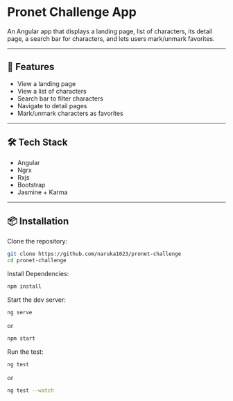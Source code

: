 # Pronet Challenge App

An Angular app that displays a landing page, list of characters, its detail page, a search bar for characters, and lets users mark/unmark favorites.

---

## 🚀 Features

- View a landing page
- View a list of characters
- Search bar to filter characters
- Navigate to detail pages
- Mark/unmark characters as favorites

---

## 🛠️ Tech Stack

- Angular
- Ngrx
- Rxjs
- Bootstrap
- Jasmine + Karma

---

## 📦 Installation

Clone the repository:

```bash
git clone https://github.com/naruka1023/pronet-challenge
cd pronet-challenge
```

Install Dependencies:

```bash
npm install
```

Start the dev server:

```bash
ng serve
```

or

```bash
npm start
```

Run the test:

```bash
ng test
```

or

```bash
ng test --watch
```
